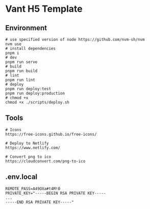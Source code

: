 # Vant H5 Template

## Environment

```shell
# use specified version of node https://github.com/nvm-sh/nvm
nvm use
# install dependencies
pnpm i
# dev
pnpm run serve
# build
pnpm run build
# lint
pnpm run lint
# deploy
pnpm run deploy:test
pnpm run deploy:production
# chmod +x
chmod +x ./scripts/deploy.sh
```

## Tools

```shell
# Icons
https://free-icons.github.io/free-icons/

# Deploy to Netlify
https://www.netlify.com/

# Convert png to ico
https://cloudconvert.com/png-to-ico

```

## .env.local

```shell
REMOTE_PASS=A49OXa#t4M!0
PRIVATE_KEY="-----BEGIN RSA PRIVATE KEY-----
...
-----END RSA PRIVATE KEY-----"
```
